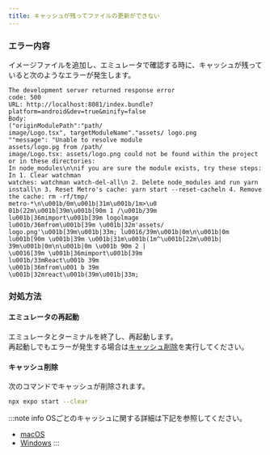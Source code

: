 ```yaml
---
title: キャッシュが残ってファイルの更新ができない
---
```


### エラー内容

イメージファイルを追加し、エミュレータで確認する時に、キャッシュが残っていると次のようなエラーが発生します。

```console
The development server returned response error
code: 500
URL: http://localhost:8081/index.bundle?platform=android&dev=true&minify=false
Body:
("originModulePath":"path/
image/Logo.tsx", targetModuleName"."assets/ logo.png
""message": "Unable to resolve module
assets/logo.pg from /path/
image/Logo.tsx: assets/logo.png could not be found within the project or in these directories:
In node_modules\n\nif you are sure the module exists, try these steps: In 1. Clear watchman
watches: watchman watch-del-all\n 2. Delete node_modules and run yarn install\n 3. Reset Metro's cache: yarn start --reset-cacheln 4. Remove the cache: rm -rf/tmp/
metro-*\n\u001b/0m\u001b|31m\u001b/1m>\u0
01b(22m\u001b[39m\u001b[90m 1 /\u001b/39m
lu001b|36mimport\u001b[39m logolmage
lu001b/36mfrom\u001b[39m \u001b|32m'assets/ logo.png'\u001b[39m\u001b|33m; lu0016/39m\u001b|0m\n\u001b|0m lu001b[90m \u001b|39m \u001b|31m\u001b(1m^\u001b[22m\u001b|
39m\u001b|0m\n\u001b|0m \u001b 90m 2 |
\u0016[39m \u001b|36mimport\u001b[39m
lu001b/33mReact\u001b 39m
\u001b|36mfrom\u001 b 39m
\u001b|32mreact\u001b(39m\u001b|33m;
```

### 対処方法

#### エミュレータの再起動

エミュレータとターミナルを終了し、再起動します。<br/>
再起動しでもエラーが発生する場合は[キャッシュ削除](/react-native/common-pitfalls/clear-cache#キャッシュ削除)を実行してください。

#### キャッシュ削除

次のコマンドでキャッシュが削除されます。

```bash
npx expo start --clear
```

:::note info
OSごとのキャッシュに関する詳細は下記を参照してください。

* [macOS](https://docs.expo.dev/troubleshooting/clear-cache-macos-linux/)
* [Windows](https://docs.expo.dev/troubleshooting/clear-cache-windows/)
:::
